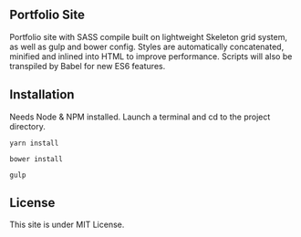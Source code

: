 ## Portfolio Site

Portfolio site with SASS compile built on lightweight Skeleton grid system, as well as gulp and bower config. Styles are automatically concatenated, minified and inlined into HTML to improve performance. Scripts will also be transpiled by Babel for new ES6 features.

## Installation

Needs Node & NPM installed.
Launch a terminal and cd to the project directory.
```
yarn install
```
```
bower install
```
```
gulp
```

## License

This site is under MIT License.
